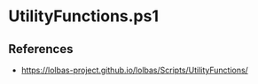 # UtilityFunctions.ps1

## References
* https://lolbas-project.github.io/lolbas/Scripts/UtilityFunctions/
